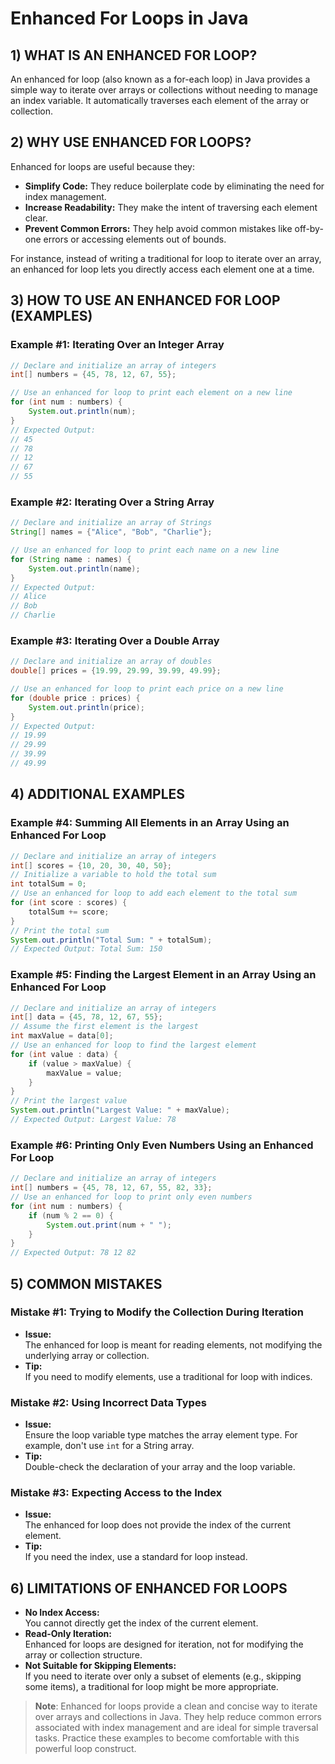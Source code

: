 # Enhanced For Loops in Java

## 1) WHAT IS AN ENHANCED FOR LOOP?
An enhanced for loop (also known as a for-each loop) in Java provides a simple way to iterate over arrays or collections without needing to manage an index variable. It automatically traverses each element of the array or collection.

## 2) WHY USE ENHANCED FOR LOOPS?
Enhanced for loops are useful because they:
- **Simplify Code:** They reduce boilerplate code by eliminating the need for index management.
- **Increase Readability:** They make the intent of traversing each element clear.
- **Prevent Common Errors:** They help avoid common mistakes like off-by-one errors or accessing elements out of bounds.

For instance, instead of writing a traditional for loop to iterate over an array, an enhanced for loop lets you directly access each element one at a time.

## 3) HOW TO USE AN ENHANCED FOR LOOP (EXAMPLES)

### Example #1: Iterating Over an Integer Array
```java
// Declare and initialize an array of integers
int[] numbers = {45, 78, 12, 67, 55};

// Use an enhanced for loop to print each element on a new line
for (int num : numbers) {
    System.out.println(num);
}
// Expected Output:
// 45
// 78
// 12
// 67
// 55
```

### Example #2: Iterating Over a String Array
```java
// Declare and initialize an array of Strings
String[] names = {"Alice", "Bob", "Charlie"};

// Use an enhanced for loop to print each name on a new line
for (String name : names) {
    System.out.println(name);
}
// Expected Output:
// Alice
// Bob
// Charlie
```

### Example #3: Iterating Over a Double Array
```java
// Declare and initialize an array of doubles
double[] prices = {19.99, 29.99, 39.99, 49.99};

// Use an enhanced for loop to print each price on a new line
for (double price : prices) {
    System.out.println(price);
}
// Expected Output:
// 19.99
// 29.99
// 39.99
// 49.99
```

## 4) ADDITIONAL EXAMPLES

### Example #4: Summing All Elements in an Array Using an Enhanced For Loop
```java
// Declare and initialize an array of integers
int[] scores = {10, 20, 30, 40, 50};
// Initialize a variable to hold the total sum
int totalSum = 0;
// Use an enhanced for loop to add each element to the total sum
for (int score : scores) {
    totalSum += score;
}
// Print the total sum
System.out.println("Total Sum: " + totalSum);
// Expected Output: Total Sum: 150
```

### Example #5: Finding the Largest Element in an Array Using an Enhanced For Loop
```java
// Declare and initialize an array of integers
int[] data = {45, 78, 12, 67, 55};
// Assume the first element is the largest
int maxValue = data[0];
// Use an enhanced for loop to find the largest element
for (int value : data) {
    if (value > maxValue) {
        maxValue = value;
    }
}
// Print the largest value
System.out.println("Largest Value: " + maxValue);
// Expected Output: Largest Value: 78
```

### Example #6: Printing Only Even Numbers Using an Enhanced For Loop
```java
// Declare and initialize an array of integers
int[] numbers = {45, 78, 12, 67, 55, 82, 33};
// Use an enhanced for loop to print only even numbers
for (int num : numbers) {
    if (num % 2 == 0) {
        System.out.print(num + " ");
    }
}
// Expected Output: 78 12 82
```

## 5) COMMON MISTAKES

### Mistake #1: Trying to Modify the Collection During Iteration
- **Issue:**  
  The enhanced for loop is meant for reading elements, not modifying the underlying array or collection.
- **Tip:**  
  If you need to modify elements, use a traditional for loop with indices.

### Mistake #2: Using Incorrect Data Types
- **Issue:**  
  Ensure the loop variable type matches the array element type. For example, don't use `int` for a String array.
- **Tip:**  
  Double-check the declaration of your array and the loop variable.

### Mistake #3: Expecting Access to the Index
- **Issue:**  
  The enhanced for loop does not provide the index of the current element.
- **Tip:**  
  If you need the index, use a standard for loop instead.

## 6) LIMITATIONS OF ENHANCED FOR LOOPS

- **No Index Access:**  
  You cannot directly get the index of the current element.
- **Read-Only Iteration:**  
  Enhanced for loops are designed for iteration, not for modifying the array or collection structure.
- **Not Suitable for Skipping Elements:**  
  If you need to iterate over only a subset of elements (e.g., skipping some items), a traditional for loop might be more appropriate.

> **Note**: Enhanced for loops provide a clean and concise way to iterate over arrays and collections in Java. They help reduce common errors associated with index management and are ideal for simple traversal tasks. Practice these examples to become comfortable with this powerful loop construct.